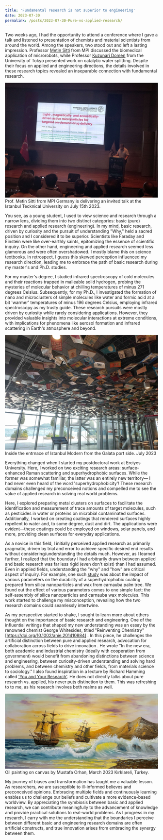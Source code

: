 ```yaml
---
title: 'Fundamental research is not superior to engineering'
date: 2023-07-30
permalink: /posts/2023-07-30-Pure-vs-applied-research/ 
---
```

Two weeks ago, I had the opportunity to attend a conference where I gave a talk and listened to presentation of chemists and material scientists from around the world. Among the speakers, two stood out and left a lasting impression. Professor [Metin Sitti](https://scholar.google.com.tr/citations?user=YU4Ce_MAAAAJ&hl=en) from MPI discussed the biomedical application of microrobots, while Professor [Kuzunari Domen](https://pubs.acs.org/doi/10.1021/acscatal.3c00951) from the University of Tokyo presented work on catalytic water splitting. Despite their focus on applied and engineering directions, the details involved in these research topics revealed an inseparable connection with fundamental research.


![](/images/Metin-Sitti-talk.jpeg)
Prof. Metin Sitti from MPI Germany is delivering an invited talk at the Istanbul Tecknical University on July 15th 2023.


You see, as a young student, I used to view science and research through a narrow lens, dividing them into two distinct categories: basic (pure) research and applied research (engineering).  In my mind, basic research, driven by curiosity and the pursuit of understanding "Why," held a sacred position and I considered it to be superior. Scientists like Faraday and Einstein were like over-earthly saints, epitomizing the essence of scientific inquiry. On the other hand, engineering and applied research seemed less glamorous and were often overshadowed. I mostly blame this on science textbooks. In retrospect, I guess this skewed perception influenced my research direction, leading me to embrace the path of basic research during my master's and Ph.D. studies. 

For my master's degree, I studied infrared spectroscopy of cold molecules and their reactions trapped in malleable solid hydrogen, probing the mysteries of molecular behavior at chilling temperatures of minus 271 degrees Celsius. Subsequently, for my Ph.D., I investigated the formation of nano and microclusters of simple molecules like water and formic acid at a bit 'warmer' temperatures of minus 196 degrees Celsius, employing infrared spectroscopy as my trusty guide. These research pursuits were mostly driven by curiosity while rarely considering applications. However, they provided valuable insights into molecular interactions at extreme conditions, with implications for phenomena like aerosol formation and infrared scattering in Earth's atmosphere and beyond.

![](/images/Istanbul-modern-entrance1.jpeg)
Inside the entrnace of Istanbul Modern from the Galata port side. July 2023 


Everything changed when I started my postdoctoral work at Erciyes University. Here, I worked on two exciting research areas: surface-enhanced Raman scattering and superhydrophobic surfaces. While the former was somewhat familiar, the latter was an entirely new territory— I had never even heard of the word 'superhydrophobicity'! These research domains challenged my preconceived notions and compelled me to see the value of applied research in solving real world problems.

Here, I explored preparing metal clusters on surfaces to facilitate the identification and measurement of trace amounts of target molecules, such as pesticides in water or proteins on microbial contaminated surfaces. Additionally, I worked on creating coatings that rendered surfaces highly repellent to water and, to some degree, dust and dirt. The applications were evident—these coatings could be employed on windows, solar panels, and more, providing clean surfaces for everyday applications. 

As a novice in this field, I initially perceived applied research as primarily pragmatic, driven by trial and error to achieve specific desired end results without considering/understanding the details much. However, as I learned further, I realized that the boundary I had arbitrarily drawn between applied and basic research was far less rigid (even don't exist) than I had assumed. Even in applied fields, understanding the "why" and "how" are critical aspect of inquiry. For example, one such [study](https://www.sciencedirect.com/science/article/pii/S1385894720312225) was about the impact of various parameters on the durability of a superhydrophobic coating prepared from silica nanoparticles and wax from carnauba palm tree. We found out the effect of various parameters comes to one simple fact: the self-assembly of silica nanoparticles and carnauba wax molecules. This work started to challenge my misconception, revealing how the two research domains could seamlessly intertwine. 


As my perspective started to shake, I sought to learn more about others thought on the importance of basic research and engineering. One of the influential writings that shaped my new understanding was an essay by the renowned chemist George Whitesides, titled "Reinventing Chemistry" [https://doi.org/10.1002/anie.201410884] . In this piece, he challenges the artificial distinction between pure and applied research, advocation for collaboration across fields to drive innovation . He wrote "In the new era, both academic and industrial chemistry (ideally with cooperation from government) would benefit from abandoning distinctions between science and engineering, between curiosity-driven understanding and solving hard problems, and between chemistry and other fields, from materials science to sociology." I also found inspiration in a lecture by Richard Hamming called ['You and Your Research'](https://www.cs.virginia.edu/~robins/YouAndYourResearch.html). He does not directly talks about pure research vs. applied, his never puts distinction to them.  This was refreshing to to me, as his research involves both realms as well. 

![](/images/sailing-by-Mustafa-Orhan.jpg)
Oil painting on canvas by Mustafa Orhan, March 2023 Kırklareli, Turkey. 

My journey of biases and transformation has taught me a valuable lesson. As researchers, we are susceptible to ill-informed believes and preconceived opinions. Embracing multiple fields and continuously learning enables us to challenge our beliefs and cultivate a more evidence-based worldview. By appreciating the symbiosis between basic and applied research, we can contribute meaningfully to the advancement of knowledge and provide practical solutions to real-world problems. As I progress in my research, I carry with me the understanding that the boundaries I perceive between different basic and engineering research domains are often artificial constructs, and true innovation arises from embracing the synergy between them. 
